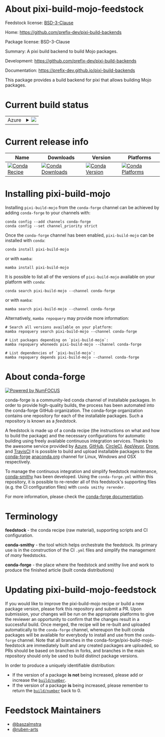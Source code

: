 About pixi-build-mojo-feedstock
===============================

Feedstock license: [BSD-3-Clause](https://github.com/conda-forge/pixi-build-mojo-feedstock/blob/main/LICENSE.txt)

Home: https://github.com/prefix-dev/pixi-build-backends

Package license: BSD-3-Clause

Summary: A pixi build backend to build Mojo packages.

Development: https://github.com/prefix-dev/pixi-build-backends

Documentation: https://prefix-dev.github.io/pixi-build-backends

This package provides a build backend for pixi that allows building Mojo packages.

Current build status
====================


<table>
    
  <tr>
    <td>Azure</td>
    <td>
      <details>
        <summary>
          <a href="https://dev.azure.com/conda-forge/feedstock-builds/_build/latest?definitionId=26314&branchName=main">
            <img src="https://dev.azure.com/conda-forge/feedstock-builds/_apis/build/status/pixi-build-mojo-feedstock?branchName=main">
          </a>
        </summary>
        <table>
          <thead><tr><th>Variant</th><th>Status</th></tr></thead>
          <tbody><tr>
              <td>linux_64</td>
              <td>
                <a href="https://dev.azure.com/conda-forge/feedstock-builds/_build/latest?definitionId=26314&branchName=main">
                  <img src="https://dev.azure.com/conda-forge/feedstock-builds/_apis/build/status/pixi-build-mojo-feedstock?branchName=main&jobName=linux&configuration=linux%20linux_64_" alt="variant">
                </a>
              </td>
            </tr><tr>
              <td>linux_aarch64</td>
              <td>
                <a href="https://dev.azure.com/conda-forge/feedstock-builds/_build/latest?definitionId=26314&branchName=main">
                  <img src="https://dev.azure.com/conda-forge/feedstock-builds/_apis/build/status/pixi-build-mojo-feedstock?branchName=main&jobName=linux&configuration=linux%20linux_aarch64_" alt="variant">
                </a>
              </td>
            </tr><tr>
              <td>linux_ppc64le</td>
              <td>
                <a href="https://dev.azure.com/conda-forge/feedstock-builds/_build/latest?definitionId=26314&branchName=main">
                  <img src="https://dev.azure.com/conda-forge/feedstock-builds/_apis/build/status/pixi-build-mojo-feedstock?branchName=main&jobName=linux&configuration=linux%20linux_ppc64le_" alt="variant">
                </a>
              </td>
            </tr><tr>
              <td>osx_64</td>
              <td>
                <a href="https://dev.azure.com/conda-forge/feedstock-builds/_build/latest?definitionId=26314&branchName=main">
                  <img src="https://dev.azure.com/conda-forge/feedstock-builds/_apis/build/status/pixi-build-mojo-feedstock?branchName=main&jobName=osx&configuration=osx%20osx_64_" alt="variant">
                </a>
              </td>
            </tr><tr>
              <td>osx_arm64</td>
              <td>
                <a href="https://dev.azure.com/conda-forge/feedstock-builds/_build/latest?definitionId=26314&branchName=main">
                  <img src="https://dev.azure.com/conda-forge/feedstock-builds/_apis/build/status/pixi-build-mojo-feedstock?branchName=main&jobName=osx&configuration=osx%20osx_arm64_" alt="variant">
                </a>
              </td>
            </tr><tr>
              <td>win_64</td>
              <td>
                <a href="https://dev.azure.com/conda-forge/feedstock-builds/_build/latest?definitionId=26314&branchName=main">
                  <img src="https://dev.azure.com/conda-forge/feedstock-builds/_apis/build/status/pixi-build-mojo-feedstock?branchName=main&jobName=win&configuration=win%20win_64_" alt="variant">
                </a>
              </td>
            </tr>
          </tbody>
        </table>
      </details>
    </td>
  </tr>
</table>

Current release info
====================

| Name | Downloads | Version | Platforms |
| --- | --- | --- | --- |
| [![Conda Recipe](https://img.shields.io/badge/recipe-pixi--build--mojo-green.svg)](https://anaconda.org/conda-forge/pixi-build-mojo) | [![Conda Downloads](https://img.shields.io/conda/dn/conda-forge/pixi-build-mojo.svg)](https://anaconda.org/conda-forge/pixi-build-mojo) | [![Conda Version](https://img.shields.io/conda/vn/conda-forge/pixi-build-mojo.svg)](https://anaconda.org/conda-forge/pixi-build-mojo) | [![Conda Platforms](https://img.shields.io/conda/pn/conda-forge/pixi-build-mojo.svg)](https://anaconda.org/conda-forge/pixi-build-mojo) |

Installing pixi-build-mojo
==========================

Installing `pixi-build-mojo` from the `conda-forge` channel can be achieved by adding `conda-forge` to your channels with:

```
conda config --add channels conda-forge
conda config --set channel_priority strict
```

Once the `conda-forge` channel has been enabled, `pixi-build-mojo` can be installed with `conda`:

```
conda install pixi-build-mojo
```

or with `mamba`:

```
mamba install pixi-build-mojo
```

It is possible to list all of the versions of `pixi-build-mojo` available on your platform with `conda`:

```
conda search pixi-build-mojo --channel conda-forge
```

or with `mamba`:

```
mamba search pixi-build-mojo --channel conda-forge
```

Alternatively, `mamba repoquery` may provide more information:

```
# Search all versions available on your platform:
mamba repoquery search pixi-build-mojo --channel conda-forge

# List packages depending on `pixi-build-mojo`:
mamba repoquery whoneeds pixi-build-mojo --channel conda-forge

# List dependencies of `pixi-build-mojo`:
mamba repoquery depends pixi-build-mojo --channel conda-forge
```


About conda-forge
=================

[![Powered by
NumFOCUS](https://img.shields.io/badge/powered%20by-NumFOCUS-orange.svg?style=flat&colorA=E1523D&colorB=007D8A)](https://numfocus.org)

conda-forge is a community-led conda channel of installable packages.
In order to provide high-quality builds, the process has been automated into the
conda-forge GitHub organization. The conda-forge organization contains one repository
for each of the installable packages. Such a repository is known as a *feedstock*.

A feedstock is made up of a conda recipe (the instructions on what and how to build
the package) and the necessary configurations for automatic building using freely
available continuous integration services. Thanks to the awesome service provided by
[Azure](https://azure.microsoft.com/en-us/services/devops/), [GitHub](https://github.com/),
[CircleCI](https://circleci.com/), [AppVeyor](https://www.appveyor.com/),
[Drone](https://cloud.drone.io/welcome), and [TravisCI](https://travis-ci.com/)
it is possible to build and upload installable packages to the
[conda-forge](https://anaconda.org/conda-forge) [anaconda.org](https://anaconda.org/)
channel for Linux, Windows and OSX respectively.

To manage the continuous integration and simplify feedstock maintenance,
[conda-smithy](https://github.com/conda-forge/conda-smithy) has been developed.
Using the ``conda-forge.yml`` within this repository, it is possible to re-render all of
this feedstock's supporting files (e.g. the CI configuration files) with ``conda smithy rerender``.

For more information, please check the [conda-forge documentation](https://conda-forge.org/docs/).

Terminology
===========

**feedstock** - the conda recipe (raw material), supporting scripts and CI configuration.

**conda-smithy** - the tool which helps orchestrate the feedstock.
                   Its primary use is in the construction of the CI ``.yml`` files
                   and simplify the management of *many* feedstocks.

**conda-forge** - the place where the feedstock and smithy live and work to
                  produce the finished article (built conda distributions)


Updating pixi-build-mojo-feedstock
==================================

If you would like to improve the pixi-build-mojo recipe or build a new
package version, please fork this repository and submit a PR. Upon submission,
your changes will be run on the appropriate platforms to give the reviewer an
opportunity to confirm that the changes result in a successful build. Once
merged, the recipe will be re-built and uploaded automatically to the
`conda-forge` channel, whereupon the built conda packages will be available for
everybody to install and use from the `conda-forge` channel.
Note that all branches in the conda-forge/pixi-build-mojo-feedstock are
immediately built and any created packages are uploaded, so PRs should be based
on branches in forks, and branches in the main repository should only be used to
build distinct package versions.

In order to produce a uniquely identifiable distribution:
 * If the version of a package **is not** being increased, please add or increase
   the [``build/number``](https://docs.conda.io/projects/conda-build/en/latest/resources/define-metadata.html#build-number-and-string).
 * If the version of a package **is** being increased, please remember to return
   the [``build/number``](https://docs.conda.io/projects/conda-build/en/latest/resources/define-metadata.html#build-number-and-string)
   back to 0.

Feedstock Maintainers
=====================

* [@baszalmstra](https://github.com/baszalmstra/)
* [@ruben-arts](https://github.com/ruben-arts/)

